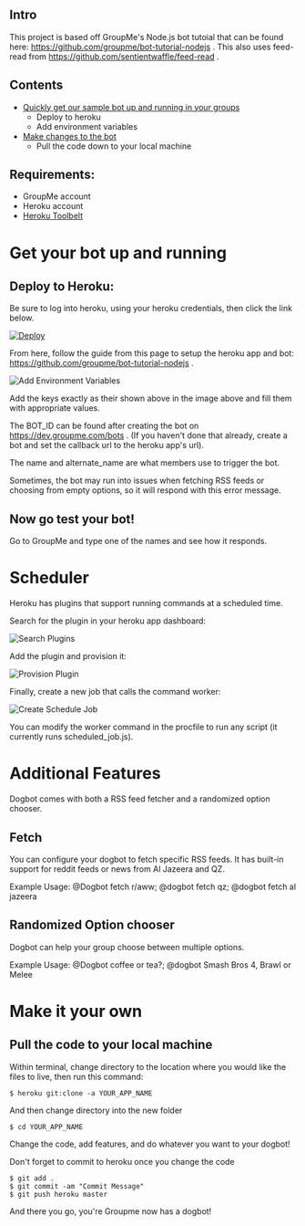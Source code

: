 ## Intro

This project is based off GroupMe's Node.js bot tutoial that can be found here: https://github.com/groupme/bot-tutorial-nodejs . This also uses feed-read from https://github.com/sentientwaffle/feed-read .

## Contents

  * [Quickly get our sample bot up and running in your groups](#deploy)
    * Deploy to heroku
    * Add environment variables
  * [Make changes to the bot](#pull)
    * Pull the code down to your local machine

## Requirements:

  * GroupMe account
  * Heroku account
  * [Heroku Toolbelt](https://toolbelt.heroku.com/)

# Get your bot up and running<a name="deploy"></a>

## Deploy to Heroku:

Be sure to log into heroku, using your heroku credentials, then click the link below.

[![Deploy](https://www.herokucdn.com/deploy/button.png)](https://heroku.com/deploy)

From here, follow the guide from this page to setup the heroku app and bot: https://github.com/groupme/bot-tutorial-nodejs .

![Add Environment Variables](http://i.imgur.com/f2MZLIq.png)

Add the keys exactly as their shown above in the image above and fill them with appropriate values.

The BOT_ID can be found after creating the bot on https://dev.groupme.com/bots .
(If you haven't done that already, create a bot and set the callback url to the heroku app's url).

The name and alternate_name are what members use to trigger the bot.

Sometimes, the bot may run into issues when fetching RSS feeds or choosing from empty options, so it will respond with this error message.

## Now go test your bot!

Go to GroupMe and type one of the names and see how it responds.

# Scheduler

Heroku has plugins that support running commands at a scheduled time.

Search for the plugin in your heroku app dashboard:

![Search Plugins](http://imgur.com/LHR3RPy.png)

Add the plugin and provision it:

![Provision Plugin](http://imgur.com/KhbkEzk.png)   

Finally, create a new job that calls the command worker:

![Create Schedule Job](http://imgur.com/9IL2YZb.png)

You can modify the worker command in the procfile to run any script (it currently runs scheduled_job.js).

# Additional Features

Dogbot comes with both a RSS feed fetcher and a randomized option chooser.

## Fetch

You can configure your dogbot to fetch specific RSS feeds. It has built-in support for reddit feeds or news from Al Jazeera and QZ.

Example Usage: @Dogbot fetch r/aww; @dogbot fetch qz; @dogbot fetch al jazeera

## Randomized Option chooser

Dogbot can help your group choose between multiple options.

Example Usage: @Dogbot coffee or tea?; @dogbot Smash Bros 4, Brawl or Melee

# Make it your own<a name="pull"></a>

## Pull the code to your local machine

Within terminal, change directory to the location where you would like the files to live, then run this command:

    $ heroku git:clone -a YOUR_APP_NAME

And then change directory into the new folder

    $ cd YOUR_APP_NAME

Change the code, add features, and do whatever you want to your dogbot!

Don't forget to commit to heroku once you change the code

    $ git add .
    $ git commit -am "Commit Message"
    $ git push heroku master

And there you go, you're Groupme now has a dogbot!